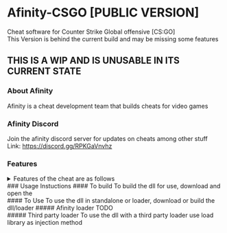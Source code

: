 # Afinity-CSGO [PUBLIC VERSION]
Cheat software for Counter Strike Global offensive [CS:GO]
<br>
This Version is behind the current build and may be missing some features
<br>
## THIS IS A WIP AND IS UNUSABLE IN ITS CURRENT STATE
### About Afinity
Afinity is a cheat development team that builds cheats for video games
<br>
### Afinity Discord
Join the afinity discord server for updates on cheats among other stuff
<br>
Link: https://discord.gg/RPKGaVnvhz
<br>
### Features
<details>
<summary>Features of the cheat are as follows</summary>
<br>
TODO
</details>
### Usage Instuctions
#### To build
To build the dll for use, download and open the 
<br>
#### To Use
To use the dll in standalone or loader, download or build the dll/loader
##### Afinity loader
TODO
<br>
##### Third party loader
To use the dll with a third party loader use load library as injection method
<br>